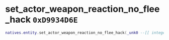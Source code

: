 # set_actor_weapon_reaction_no_flee_hack `0xD9934D6E`

```lua
natives.entity.set_actor_weapon_reaction_no_flee_hack(_unk0 --[[ integer ]], _unk1 --[[ integer ]])
```